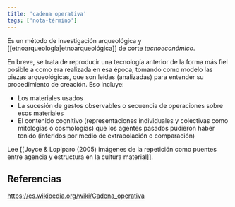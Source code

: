 ```yaml
---
title: 'cadena operativa'
tags: ['nota-término']
---
```

Es un método de investigación arqueológica y [[etnoarqueología|etnoarqueológica]] de corte *tecnoeconómico*.

En breve, se trata de reproducir una tecnología anterior de la forma más fiel posible a como era realizada en esa época, tomando como modelo las piezas arqueológicas, que son leídas (analizadas) para entender su procedimiento de creación. Eso incluye:

- Los materiales usados
- La sucesión de gestos observables o secuencia de operaciones sobre esos materiales
- El contenido cognitivo (representaciones individuales y colectivas como mitologías o cosmologías) que los agentes pasados pudieron haber tenido (inferidos por medio de extrapolación o comparación)

Lee [[Joyce & Lopiparo (2005) imágenes de la repetición como puentes entre agencia y estructura en la cultura material]].

## Referencias

https://es.wikipedia.org/wiki/Cadena_operativa